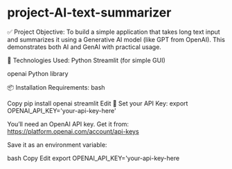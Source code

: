 # project-AI-text-summarizer
✅ Project Objective:
To build a simple application that takes long text input and summarizes it using a Generative AI model (like GPT from OpenAI). This demonstrates both AI and GenAI with practical usage.

🧰 Technologies Used:
Python
Streamlit (for simple GUI)

openai Python library

📦 Installation Requirements:
bash

Copy
pip install openai streamlit
Edit
🔐 Set your API Key:
export OPENAI_API_KEY='your-api-key-here'

You’ll need an OpenAI API key. Get it from: https://platform.openai.com/account/api-keys

Save it as an environment variable:

bash
Copy
Edit
export OPENAI_API_KEY='your-api-key-here
